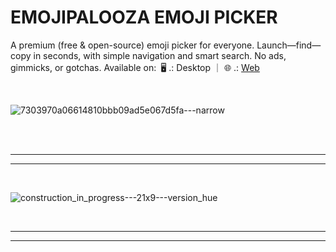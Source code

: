# EMOJIPALOOZA EMOJI PICKER

A premium (free & open-source) emoji picker for everyone. Launch—find—copy in seconds, with simple navigation and smart search. No ads, gimmicks, or gotchas. Available on: 🖥️ .: Desktop ｜ 🌐 .: [Web](https://emojipalooza.com)

<br>

![7303970a06614810bbb09ad5e067d5fa---narrow](https://user-images.githubusercontent.com/91064300/235964481-16a9ce0b-63af-4a34-b143-685967fb2383.png)

<br>
<br>

---
---

<br>

![construction_in_progress---21x9---version_hue](https://user-images.githubusercontent.com/91064300/235967989-1e4eaa4f-2749-45ec-9ae3-e11cd5c0699b.jpg)

<br>

---
---
